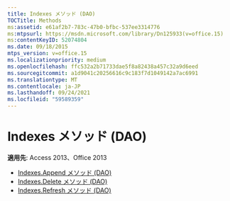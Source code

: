 ```yaml
---
title: Indexes メソッド (DAO)
TOCTitle: Methods
ms:assetid: e61af2b7-783c-47b0-bfbc-537ee3314776
ms:mtpsurl: https://msdn.microsoft.com/library/Dn125933(v=office.15)
ms:contentKeyID: 52074804
ms.date: 09/18/2015
mtps_version: v=office.15
ms.localizationpriority: medium
ms.openlocfilehash: ffc532a2b71733dae5f8a82438a457c32a9d6eed
ms.sourcegitcommit: a1d9041c20256616c9c183f7d1049142a7ac6991
ms.translationtype: MT
ms.contentlocale: ja-JP
ms.lasthandoff: 09/24/2021
ms.locfileid: "59589359"
---
```

# <a name="indexes-methods-dao"></a>Indexes メソッド (DAO)

**適用先**: Access 2013、Office 2013

- [Indexes.Append メソッド (DAO)](indexes-append-method-dao.md)
- [Indexes.Delete メソッド (DAO)](indexes-delete-method-dao.md)
- [Indexes.Refresh メソッド (DAO)](indexes-refresh-method-dao.md)

